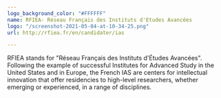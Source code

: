 ```yaml
---
logo_background_color: "#FFFFFF"
name: RFIEA- Réseau Français des Instituts d'Etudes Avancées
logo: "/screenshot-2021-05-04-at-10-34-25.png"
url: http://rfiea.fr/en/candidater/ias

---
```

RFIEA stands for "Réseau Français des Instituts d'Études Avancées". Following the example of successful Institutes for Advanced Study in the United States and in Europe, the French IAS are centers for intellectual innovation that offer residencies to high-level researchers, whether emerging or experienced, in a range of disciplines.